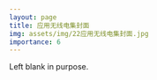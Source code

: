 ```yaml
---
layout: page
title: 应用无线电集封面
img: assets/img/22应用无线电集封面.jpg
importance: 6
---
```


Left blank in purpose.

